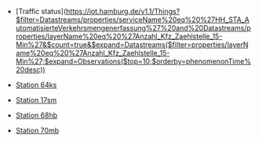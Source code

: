 - [Traffic status](https://iot.hamburg.de/v1.1/Things?$filter=Datastreams/properties/serviceName%20eq%20%27HH_STA_AutomatisierteVerkehrsmengenerfassung%27%20and%20Datastreams/properties/layerName%20eq%20%27Anzahl_Kfz_Zaehlstelle_15-Min%27&$count=true&$expand=Datastreams($filter=properties/layerName%20eq%20%27Anzahl_Kfz_Zaehlstelle_15-Min%27;$expand=Observations($top=10;$orderby=phenomenonTime%20desc))

- [Station 64ks](http://luft.hamburg.de/clp/schadstoffe/clp1/station/64ks)
- [Station 17sm](http://luft.hamburg.de/clp/schadstoffe/clp1/station/17sm)
- [Station 68hb](http://luft.hamburg.de/clp/schadstoffe/clp1/station/68hb)
- [Station 70mb](http://luft.hamburg.de/clp/schadstoffe/clp1/station/70mb)